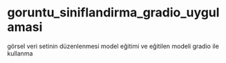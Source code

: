 # goruntu_siniflandirma_gradio_uygulamasi
 görsel veri setinin düzenlenmesi model eğitimi ve eğitilen modeli gradio ile kullanma
